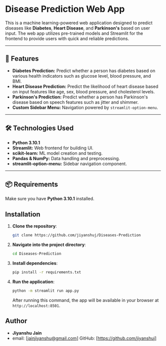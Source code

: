 # Disease Prediction Web App

This is a machine learning-powered web application designed to predict diseases like **Diabetes**, **Heart Disease**, and **Parkinson's** based on user input. The web app utilizes pre-trained models and Streamlit for the frontend to provide users with quick and reliable predictions.

---

## 🎯 Features

- **Diabetes Prediction:**  Predict whether a person has diabetes based on various health indicators such as glucose level, blood pressure, and BMI.
- **Heart Disease Prediction:** Predict the likelihood of heart disease based on input features like age, sex, blood pressure, and cholesterol levels.
- **Parkinson's Prediction:** Predict whether a person has Parkinson's disease based on speech features such as jitter and shimmer.
- **Custom Sidebar Menu:** Navigation powered by `streamlit-option-menu`.

---

## 🛠 Technologies Used

- **Python 3.10.1**
- **Streamlit:** Web frontend for building UI.
- **scikit-learn:** ML model creation and testing.
- **Pandas & NumPy:** Data handling and preprocessing.
- **streamlit-option-menu:** Sidebar navigation component.

---

## 📦 Requirements

Make sure you have **Python 3.10.1** installed.

## Installation

1. **Clone the repository**:
    ```bash
    git clone https://github.com/jiyanshuj/Diseases-Prediction
    ```

2. **Navigate into the project directory**:
    ```bash
    cd Diseases-Prediction
    ```
3. **Install dependencies**:
    ```bash
    pip install -r requirements.txt
    ```
4. **Run the application**:
    ```bash
    python -m streamlit run app.py
    ```
    After running this command, the app will be available in your browser at `http://localhost:8501`.

## Author

- **Jiyanshu Jain**
- email: [jainjiyanshu@gmail.com]
  GitHub: [https://github.com/jiyanshuj]
#
